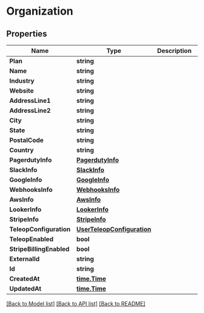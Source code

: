 # Organization

## Properties

Name | Type | Description | Notes
------------ | ------------- | ------------- | -------------
**Plan** | **string** |  | 
**Name** | **string** |  | 
**Industry** | **string** |  | 
**Website** | **string** |  | 
**AddressLine1** | **string** |  | 
**AddressLine2** | **string** |  | 
**City** | **string** |  | 
**State** | **string** |  | 
**PostalCode** | **string** |  | 
**Country** | **string** |  | 
**PagerdutyInfo** | [**PagerdutyInfo**](PagerdutyInfo.md) |  | [optional] 
**SlackInfo** | [**SlackInfo**](SlackInfo.md) |  | [optional] 
**GoogleInfo** | [**GoogleInfo**](GoogleInfo.md) |  | [optional] 
**WebhooksInfo** | [**WebhooksInfo**](WebhooksInfo.md) |  | [optional] 
**AwsInfo** | [**AwsInfo**](AwsInfo.md) |  | [optional] 
**LookerInfo** | [**LookerInfo**](LookerInfo.md) |  | [optional] 
**StripeInfo** | [**StripeInfo**](StripeInfo.md) |  | [optional] 
**TeleopConfiguration** | [**UserTeleopConfiguration**](UserTeleopConfiguration.md) |  | [optional] 
**TeleopEnabled** | **bool** |  | [optional] 
**StripeBillingEnabled** | **bool** |  | [optional] 
**ExternalId** | **string** |  | [optional] 
**Id** | **string** |  | [optional] 
**CreatedAt** | [**time.Time**](time.Time.md) |  | [optional] 
**UpdatedAt** | [**time.Time**](time.Time.md) |  | [optional] 

[[Back to Model list]](../README.md#documentation-for-models) [[Back to API list]](../README.md#documentation-for-api-endpoints) [[Back to README]](../README.md)



